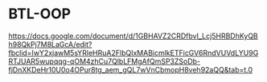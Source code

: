 # BTL-OOP
https://docs.google.com/document/d/1GBHAVZ2CRDfbvI_Lcj5HRBDhKyQBh98QkPj7M8LaGcA/edit?fbclid=IwY2xjawM5sYRleHRuA2FlbQIxMABicmlkETFicGV6RndVUVdLYU9GRTJUAR5wupqqg-qOM4zhCu7QlbLFMgAfQmSP3ZSoDb-fjDnXKDeHr10U0o4OPur8tg_aem_gQL7wVnCbmopH8veh92aQQ&tab=t.0
